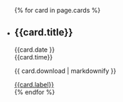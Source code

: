 
<ul class="usa-card-group">
  {% for card in page.cards %}
    <li class="usa-card {{card.class | default: 'tablet:grid-col-4'}}">
      <div class="usa-card__container">
        <div class="usa-card__header">
          <h2 class="usa-card__heading">{{card.title}}</h2>
        </div>
      <div class="usa-card__body">
        <p>
          {{card.date }} <br/> {{card.time}}
        </p>
        <p> {{ card.download | markdownify }} </p>
      </div>
      <div class="usa-card__footer">
        <a href="{{card.link}}" class="usa-button">{{card.label}}</a>
      </div>
    </div>
  </li>
  {% endfor %}
</ul>